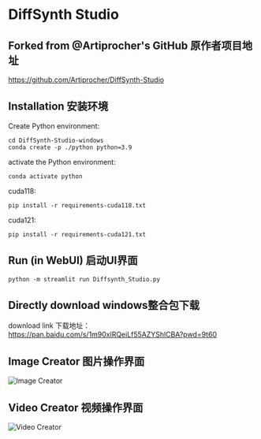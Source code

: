 # DiffSynth Studio

## Forked from @Artiprocher's GitHub 原作者项目地址

https://github.com/Artiprocher/DiffSynth-Studio

## Installation 安装环境

Create Python environment:

```
cd DiffSynth-Studio-windows
conda create -p ./python python=3.9
```

activate the Python environment:

```
conda activate python
```

cuda118:

```
pip install -r requirements-cuda118.txt
```

cuda121:

```
pip install -r requirements-cuda121.txt
```


## Run (in WebUI) 启动UI界面

```
python -m streamlit run Diffsynth_Studio.py
```

## Directly download windows整合包下载

download link 下载地址：https://pan.baidu.com/s/1m90xlRQeiLf55AZYShlCBA?pwd=9t60 


## Image Creator 图片操作界面

![Image Creator](https://github.com/ainewsto/DiffSynth-Studio-windows/assets/113163264/8a077f81-892e-4381-a4a3-975d5e42a484)

## Video Creator 视频操作界面

![Video Creator](https://github.com/ainewsto/DiffSynth-Studio-windows/assets/113163264/eb674fe9-bddd-4515-a170-10cff344eab4)





